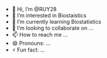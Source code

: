 - 👋 Hi, I’m @RUY28
- 👀 I’m interested in Biostaistics
- 🌱 I’m currently learning Biostatistics
- 💞️ I’m looking to collaborate on ...
- 📫 How to reach me ...
- 😄 Pronouns: ...
- ⚡ Fun fact: ...

<!---
RUY28/RUY28 is a ✨ special ✨ repository because its `README.md` (this file) appears on your GitHub profile.
You can click the Preview link to take a look at your changes.
--->
